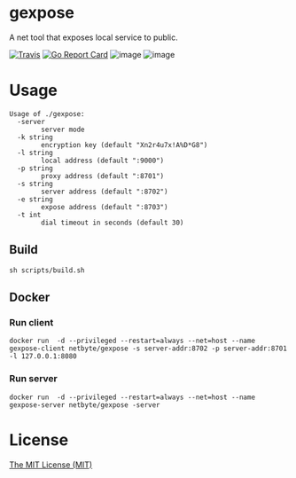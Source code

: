 # gexpose

A net tool that exposes local service to public.

[![Travis](https://travis-ci.com/net-byte/gexpose.svg?branch=main)](https://github.com/net-byte/gexpose)
[![Go Report Card](https://goreportcard.com/badge/github.com/net-byte/gexpose)](https://goreportcard.com/report/github.com/net-byte/gexpose)
![image](https://img.shields.io/badge/License-MIT-orange)
![image](https://img.shields.io/badge/License-Anti--996-red)

# Usage

```
Usage of ./gexpose:
  -server
        server mode
  -k string
        encryption key (default "Xn2r4u7x!A%D*G8")
  -l string
        local address (default ":9000")
  -p string
        proxy address (default ":8701")
  -s string
        server address (default ":8702")
  -e string
        expose address (default ":8703")
  -t int
        dial timeout in seconds (default 30)

```

## Build

```
sh scripts/build.sh
```

## Docker

### Run client
```
docker run  -d --privileged --restart=always --net=host --name gexpose-client netbyte/gexpose -s server-addr:8702 -p server-addr:8701 -l 127.0.0.1:8080
```

### Run server
```
docker run  -d --privileged --restart=always --net=host --name gexpose-server netbyte/gexpose -server
```

# License
[The MIT License (MIT)](https://raw.githubusercontent.com/net-byte/opensocks/main/LICENSE)
